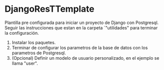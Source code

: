 # DjangoResTTemplate
Plantilla pre configurada para iniciar un proyecto de Django con Postgresql.
Seguir las instrucciones que estan en la carpeta ´"utilidades" para terminar la configuración.
  1) Instalar los paquetes.
  2) Terminar de configurar los parametros de la base de datos con los parametros de Postgresql.
  3) (Opcional) Definir un modelo de usuario personalizado, en el ejemplo se llama "user".
